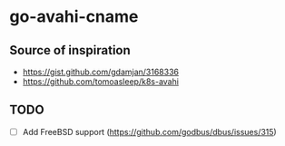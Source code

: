 # go-avahi-cname


## Source of inspiration

- https://gist.github.com/gdamjan/3168336
- https://github.com/tomoasleep/k8s-avahi

## TODO

- [ ] Add FreeBSD support (https://github.com/godbus/dbus/issues/315)
